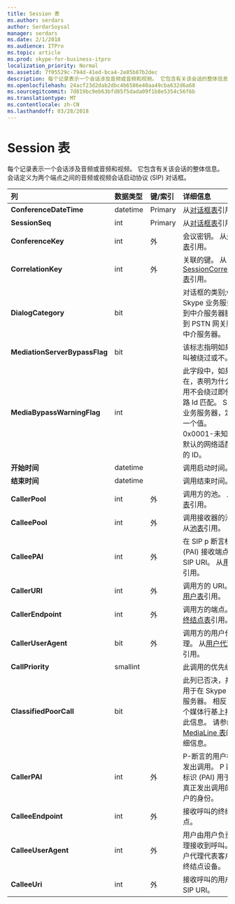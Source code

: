 ```yaml
---
title: Session 表
ms.author: serdars
author: SerdarSoysal
manager: serdars
ms.date: 2/1/2018
ms.audience: ITPro
ms.topic: article
ms.prod: skype-for-business-itpro
localization_priority: Normal
ms.assetid: 7f05529c-794d-41ed-bca4-2e85b87b2dec
description: 每个记录表示一个会话涉及音频或音频和视频。 它包含有关该会话的整体信息。 会话定义为两个端点之间的音频或视频会话启动协议 (SIP) 对话框。
ms.openlocfilehash: 24acf23d2dab2dbc4b6586e40aa49cba632d6a68
ms.sourcegitcommit: 7d819bc9eb63bfd85f5dada09f1b8e5354c56f6b
ms.translationtype: MT
ms.contentlocale: zh-CN
ms.lasthandoff: 03/28/2018
---
```

# <a name="session-table"></a>Session 表
 
每个记录表示一个会话涉及音频或音频和视频。 它包含有关该会话的整体信息。 会话定义为两个端点之间的音频或视频会话启动协议 (SIP) 对话框。
  
|**列**|**数据类型**|**键/索引**|**详细信息**|
|:-----|:-----|:-----|:-----|
|**ConferenceDateTime** <br/> |datetime  <br/> |Primary  <br/> |从[对话框表](dialog.md)引用。  <br/> |
|**SessionSeq** <br/> |int  <br/> |Primary  <br/> |从[对话框表](dialog.md)引用。  <br/> |
|**ConferenceKey** <br/> |int  <br/> |外  <br/> |会议密钥。 从[会议表](conference.md)引用。  <br/> |
|**CorrelationKey** <br/> |int  <br/> |外  <br/> |关联的键。 从[SessionCorrelation 表](sessioncorrelation.md)引用。  <br/> |
|**DialogCategory** <br/> |bit  <br/> | <br/> |对话框的类别;0 是 Skype 业务服务器到中介服务器腿;1 到 PSTN 网关腿是中介服务器。  <br/> |
|**MediationServerBypassFlag** <br/> |bit  <br/> ||该标志指明如果呼叫被绕过或不。  <br/> |
|**MediaBypassWarningFlag** <br/> |int  <br/> ||此字段中，如果存在，表明为什么调用不会绕过即使旁路 Id 匹配。 Skype 业务服务器，定义一个值。  <br/> 0x0001-未知绕过默认的网络适配器的 ID。  <br/> |
|**开始时间** <br/> |datetime  <br/> | <br/> |调用启动时间。  <br/> |
|**结束时间** <br/> |datetime  <br/> | <br/> |调用结束时间。  <br/> |
|**CallerPool** <br/> |int  <br/> |外  <br/> |调用方的池。 从[池表](pool.md)引用。  <br/> |
|**CalleePool** <br/> |int  <br/> |外  <br/> |调用接收器的池。 从[池表](pool.md)引用。  <br/> |
|**CalleePAI** <br/> |int  <br/> |外  <br/> |在 SIP p 断言标识 (PAI) 接收端点的 SIP URI。 从[用户表](user-0.md)引用。  <br/> |
|**CallerURI** <br/> |int  <br/> |外  <br/> |调用方的 URI。 从[用户表](user-0.md)引用。  <br/> |
|**CallerEndpoint** <br/> |int  <br/> |外  <br/> |调用方的端点。 从[终结点表](endpoint.md)引用。  <br/> |
|**CallerUserAgent** <br/> |bit  <br/> |外  <br/> |调用方的用户代理。 从[用户代理表](useragent.md)引用。  <br/> |
|**CallPriority** <br/> |smallint  <br/> ||此调用的优先级。  <br/> |
|**ClassifiedPoorCall** <br/> |bit  <br/> ||此列已否决，并不用于在 Skype 业务服务器。 相反，每个媒体行基上报告此信息。 请参阅[MediaLine 表](medialine-0.md)的详细信息。 <br/> |
|**CallerPAI** <br/> |int  <br/> |外  <br/> |P-断言的用户标识发出调用。 P 断言标识 (PAI) 用于传达真正发出调用的用户的身份。  <br/> |
|**CalleeEndpoint** <br/> |int  <br/> |外  <br/> |接收呼叫的终结点。  <br/> |
|**CalleeUserAgent** <br/> |int  <br/> |外  <br/> |用户由用户负责代理接收到呼叫。 用户代理代表客户端终结点设备。  <br/> |
|**CalleeUri** <br/> |int  <br/> |外  <br/> |接收呼叫的用户的 SIP URI。  <br/> |
   

